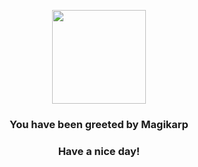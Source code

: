 <p align="center">
    <img src="https://raw.githubusercontent.com/PokeAPI/sprites/master/sprites/pokemon/129.png" width="150" height="150">
</p>
<h3 align="center">You have been greeted by  <b>Magikarp</b></h3>
<h3 align="center">Have a nice day!</h3>
